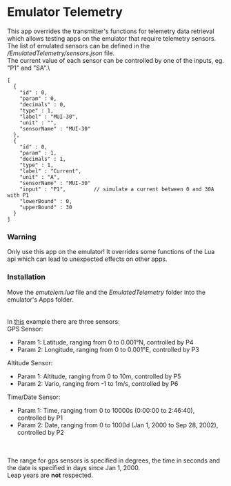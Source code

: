 # Emulator Telemetry

This app overrides the transmitter's functions for telemetry data retrieval which allows testing apps on the emulator that require telemetry sensors.\
The list of emulated sensors can be defined in the <i>/EmulatedTelemetry/sensors.json</i> file.\
The current value of each sensor can be controlled by one of the inputs, eg. "P1" and "SA".\

```
[
  {
    "id" : 0,
    "param" : 0,
    "decimals" : 0,
    "type" : 1,
    "label" : "MUI-30",
    "unit" : "",
    "sensorName" : "MUI-30"
  },
  {
    "id" : 0,
    "param" : 1,
    "decimals" : 1,
    "type" : 1,
    "label" : "Current",
    "unit" : "A",
    "sensorName" : "MUI-30"
    "input" : "P1",         // simulate a current between 0 and 30A with P1
    "lowerBound" : 0,
    "upperBound" : 30
  }
]
```


### Warning
Only use this app on the emulator! It overrides some functions of the Lua api which can lead to unexpected effects on other apps.

### Installation
Move the <i>emutelem.lua</i> file and the <i>EmulatedTelemetry</i> folder into the emulator's Apps folder.\
\
\
In <a href="https://github.com/LeonAirRC/Jeti-Lua-Apps/tree/main/Emulator%20Telemetry/EmulatedTelemetry/sensors.json">this</a> example there are three sensors:\
GPS Sensor:
- Param 1: Latitude, ranging from 0 to 0.001°N, controlled by P4
- Param 2: Longitude, ranging from 0 to 0.001°E, controlled by P3

Altitude Sensor:
- Param 1: Altitude, ranging from 0 to 10m, controlled by P5
- Param 2: Vario, ranging from -1 to 1m/s, controlled by P6

Time/Date Sensor:
- Param 1: Time, ranging from 0 to 10000s (0:00:00 to 2:46:40), controlled by P1
- Param 2: Date, ranging from 0 to 1000d (Jan 1, 2000 to Sep 28, 2002), controlled by P2

\
\
The range for gps sensors is specified in degrees, the time in seconds and the date is specified in days since Jan 1, 2000.\
Leap years are **not** respected.
